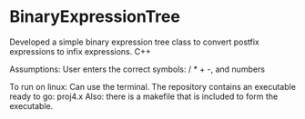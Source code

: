 # BinaryExpressionTree
Developed a simple binary expression tree class to convert postfix expressions to infix expressions. C++

Assumptions:
User enters the correct symbols: / * + -, and numbers

To run on linux:
Can use the terminal. The repository contains an executable ready to go: proj4.x
Also: there is a makefile that is included to form the executable.
